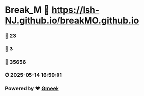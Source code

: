 # Break_M :link: https://lsh-NJ.github.io/breakMO.github.io 
### :page_facing_up: [23](https://lsh-NJ.github.io/breakMO.github.io/tag.html) 
### :speech_balloon: 3 
### :hibiscus: 35656 
### :alarm_clock: 2025-05-14 16:59:01 
### Powered by :heart: [Gmeek](https://github.com/Meekdai/Gmeek)
